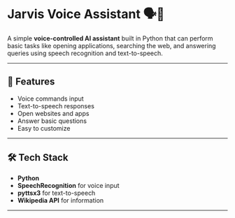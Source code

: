 # Jarvis Voice Assistant 🗣️🤖

A simple **voice-controlled AI assistant** built in Python that can perform basic tasks like opening applications, searching the web, and answering queries using speech recognition and text-to-speech.

---

## 🚀 Features
- Voice commands input
- Text-to-speech responses
- Open websites and apps
- Answer basic questions
- Easy to customize

---

## 🛠️ Tech Stack
- **Python**
- **SpeechRecognition** for voice input
- **pyttsx3** for text-to-speech
- **Wikipedia API** for information

---



